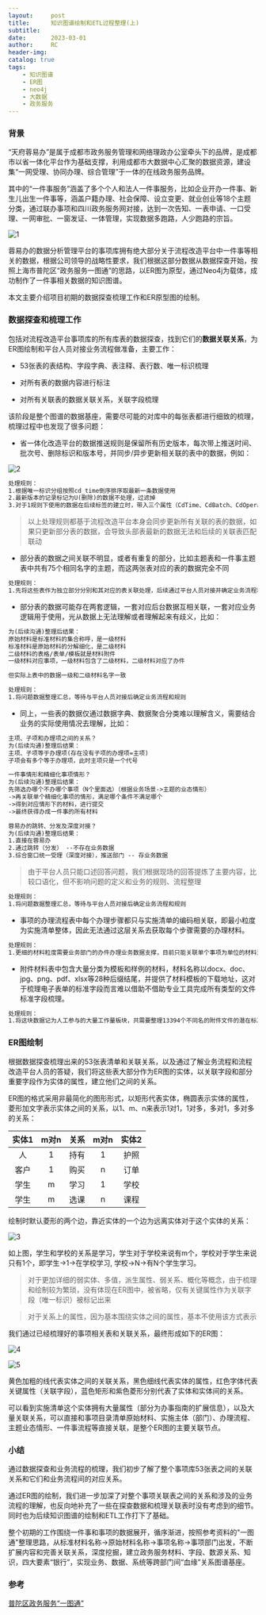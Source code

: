 ```yaml
---
layout:     post
title:      知识图谱绘制和ETL过程整理(上)
subtitle:
date:       2023-03-01
author:     RC
header-img:
catalog: true
tags:
    - 知识图谱
    - ER图
    - neo4j
    - 大数据
    - 政务服务
---
```


### 背景

“天府蓉易办”是属于成都市政务服务管理和网络理政办公室牵头下的品牌，是成都市以省一体化平台作为基础支撑，利用成都市大数据中心汇聚的数据资源，建设集“一网受理、协同办理、综合管理”于一体的在线政务服务品牌。

其中的“一件事服务”涵盖了多个个人和法人一件事服务，比如企业开办一件事、新生儿出生一件事等，涵盖户籍办理、社会保障、设立变更、就业创业等18个主题分类，通过联办事项和四川政务服务网对接，达到一次告知、一表申请、一口受理、一网审批、一窗发证、一体管理，实现数据多跑路，人少跑路的宗旨。

![1](https://i.postimg.cc/sx1HdMq7/1.png)

蓉易办的数据分析管理平台的事项库拥有绝大部分关于流程改造平台中一件事等相关的数据，根据公司领导的战略性要求，我们根据这部分数据从数据探查开始，按照上海市普陀区“政务服务一图通”的思路，以ER图为原型，通过Neo4j为载体，成功制作了一件事相关数据的知识图谱。

本文主要介绍项目初期的数据探查梳理工作和ER原型图的绘制。

### 数据探查和梳理工作

包括对流程改造平台事项库的所有库表的数据探查，找到它们的**数据关联关系**，为ER图绘制和平台人员对接业务流程做准备，主要工作：

- 53张表的表结构、字段字典、表注释、表行数、唯一标识梳理

- 对所有表的数据内容进行标注

- 对所有关联表的数据关联关系，关联字段梳理

该阶段是整个图谱的数据基座，需要尽可能的对库中的每张表都进行细致的梳理，梳理过程中也发现了很多问题：

- 省一体化改造平台的数据推送规则是保留所有历史版本，每次带上推送时间、批次号、删除标识和版本号，并同步/异步更新相关联的表中的数据，例如：

![2](https://i.postimg.cc/7Zbz3g7g/2.png)

```html
处理规则：
1.根据唯一标识分组按照cd_time倒序排序取最新一条数据使用
2.最新版本的记录标记为U(删除)的数据不处理，过滤掉
3.对于1规则下使用的数据在后续标签的建立时，带入三个属性（CdTime、CdBatch、CdOperation）表示数据推送情况
```

> 以上处理规则都基于流程改造平台本身会同步更新所有关联的表的数据，如果只更新部分表的数据，会导致头部表最新的数据无法和后续的关联表匹配联动

- 部分表的数据之间关联不明显，或者有重复的部分，比如主题表和一件事主题表中共有75个相同名字的主题，而这两张表对应的表的数据完全不同

```html
处理规则：
1.先将这些表作为独立部分分别和其对应的表关联处理，后续通过平台人员对接并确定业务流程和规则
```

- 部分表的数据可能存在两套逻辑，一套对应后台数据互相关联，一套对应业务逻辑用于使用，光从数据上无法理解或者理解起来有歧义，比如：

```html
为(后续沟通)整理后结果：
原始材料是标准材料的集合称呼，是一级材料
标准材料是原始材料的分解细化，是二级材料
二级材料的表格/表单/模板就是材料附件
一级材料对应事项，一级材料包含了二级材料，二级材料对应了办件

但实际上表中的数据一级和二级材料名字一致
```

```html
处理规则：
1.将问题数据整理汇总，等待与平台人员对接后确定业务流程和规则
```

- 同上，一些表的数据仅通过数据字典、数据聚合分类难以理解含义，需要结合业务的实际使用情况去理解，比如：

```html
主项、子项和办理项之间的关系？
为(后续沟通)整理后结果：
主项、子项等于办理项(存在没有子项的办理项=主项)
子项会有多个等于办理项，此时主项只是一个代号

一件事情形和精细化事项情形？
为(后续沟通)整理后结果：
先筛选办哪个不办哪个事项（N个里面选）（根据业务场景->主题的业态情形）
->再关联单个精细化事项的情形，满足哪个条件不满足哪个
->得到对应情形下的材料，进行提交
->最终获得办成一件事的所有材料

蓉易办的跳转、分发及深度对接？
为(后续沟通)整理后结果：
1.直接在蓉易办  
2.通过跳转（分发） --不存在业务数据
3.综合窗口统一受理（深度对接），推送部门 -- 存业务数据
```

> 由于平台人员只能口述回答问题，我们根据现场的回答提炼了主要内容，比较口语化，但不影响问题的定义和业务的规则、流程整理

```html
处理规则：
1.将问题数据整理汇总，等待与平台人员对接后确定业务流程和规则
```

- 事项的办理流程表中每个办理步骤都只与实施清单的编码相关联，即最小粒度为实施清单整体，因此无法通过这层关系去获取每个步骤需要的办理材料。

```html
处理规则：
1.更细的材料粒度需要业务部门的办件办理业务数据支撑，目前只能关联单个事项为单位的材料清单
```

- 附件材料表中包含大量分类为模板和样例的材料，材料名称以docx、doc、jpg、png、pdf、xlsx等28种后缀结尾，并提供了材料模板的下载地址，这对于梳理电子表单的标准字段而言难以借助不借助专业工具完成所有类型的文件标准字段梳理。

```html
处理规则：
1.将这块数据记为人工参与的大量工作量板块，共需要整理13394个不同名的附件文件的潜在标准字段作为电子表单的填充、规范使用
```

### ER图绘制

根据数据探查梳理出来的53张表清单和关联关系，以及通过了解业务流程和流程改造平台人员的答疑，我们将这些表大部分作为ER图的实体，以关联字段和部分重要字段作为实体的属性，建立他们之间的关系。

ER图的格式采用非最简化的图形形式，以矩形代表实体，椭圆表示实体的属性，菱形加文字表示实体之间的关系，以1、m、n来表示1对1，1对多，多对1，多对多的关系：

| 实体1 | m对n | 关系 | m对n | 实体2 |
| :--: | :--: | :--: | :--: | :--: |
| 人 | 1 | 持有 | 1 | 护照 |  
| 客户 | 1 | 购买 | n | 订单 |
| 学生 | m | 学习 | 1 | 学校 |  
| 学生 | m | 选课 | n | 课程 |

绘制时默认菱形的两个边，靠近实体的一个边为远离实体对于这个实体的关系：

![3](https://i.postimg.cc/Yq20zKVc/3.png)

如上图，学生和学校的关系是学习，学生对于学校来说有m个，学校对于学生来说只有1个，即学生->1->在学校学习, 学校->N->有N个学生学习。

> 对于更加详细的弱实体、多值，派生属性、弱关系、概化等概念，由于梳理和绘制较为繁琐，没有体现在ER图中，被省略，仅有关键属性作为关联字段（唯一标识）被标记出来

> 对于关系上的属性，因为基本围绕实体之间的属性，基本不使用该方式表示

我们通过已经梳理好的事项相关表和关联关系，最终形成如下的ER图：

![4](https://i.postimg.cc/LXgCX7TW/4.png)

![5](https://i.postimg.cc/s2NH3ypS/5.png)

黄色加粗的线代表实体之间的关联关系，黑色细线代表实体的属性，红色字体代表关键属性（关联字段），蓝色矩形和紫色菱形分别代表了实体和实体间的关系。

可以看到实施清单这个实体拥有大量属性（部分为办事指南的扩展信息），以及大量关联关系，可以直接和事项目录清单原始材料、实施主体（部门）、办理流程、主题业态情形、一件事流程等直接关联，是整个ER图的主要关联节点。

### 小结
通过数据探查和业务流程的梳理，我们初步了解了整个事项库53张表之间的关联关系和它们和业务流程间的对应关系。

通过ER图的绘制，我们进一步加深了对整个事项关联表之间的关系和涉及的业务流程的理解，也反向地补充了一些在探查数据和梳理关联表时没有考虑到的细节。同时也为后续知识图谱的绘制和ETL工作打下了基础。

整个初期的工作围绕一件事和事项的数据展开，循序渐进，按照参考资料的"一图通"整理思路，从标准材料名称->原始材料名称->事项名称->事项部门出发，不断扩展内容和完善关联关系，深度挖掘，建立政务服务材料、字段、数源关系、知识，四大要素“银行”，实现业务、数据、系统等跨部门间“血缘”关系图谱基座。

### 参考

[普陀区政务服务“一图通”](https://mp.weixin.qq.com/s/hFk66HvUKKZCG-H8eI-SkA)


